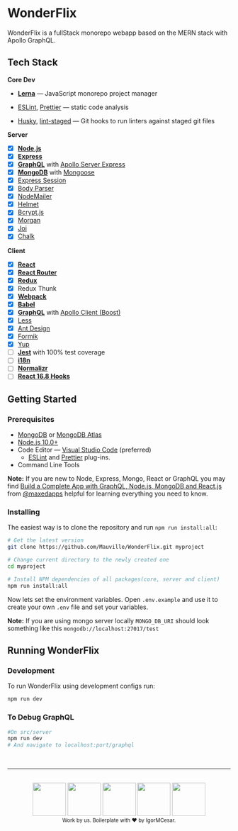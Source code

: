 # WonderFlix

WonderFlix is a fullStack monorepo webapp based on the MERN stack with Apollo GraphQL.

## Tech Stack

**Core Dev**

- **[Lerna](https://github.com/lerna/lerna)** — JavaScript monorepo project manager

- [ESLint](https://eslint.org/), [Prettier](https://prettier.io/) — static code analysis

- [Husky](https://github.com/typicode/husky), [lint-staged](https://github.com/okonet/lint-staged) — Git hooks to run
  linters against staged git files

**Server**

- [x] **[Node.js](https://nodejs.org)**
- [x] **[Express](https://github.com/expressjs/express)**
- [x] **[GraphQL](http://graphql.org/)**
      with [Apollo Server Express](https://github.com/apollographql/apollo-server/tree/master/packages/apollo-server-express)
- [x] **[MongoDB](https://www.mongodb.com/)** with [Mongoose](https://github.com/Automattic/mongoose)
- [x] [Express Session](https://github.com/expressjs/session)
- [x] [Body Parser](https://github.com/expressjs/body-parser)
- [x] [NodeMailer](https://github.com/nodemailer/nodemailer)
- [x] [Helmet](https://github.com/helmetjs/helmet)
- [x] [Bcrypt.js](https://github.com/dcodeIO/bcrypt.js)
- [x] [Morgan](https://github.com/expressjs/morgan)
- [x] [Joi](https://github.com/hapijs/joi)
- [x] [Chalk](https://github.com/chalk/chalk)

**Client**

- [x] **[React](https://reactjs.org/)**
- [x] **[React Router](https://github.com/ReactTraining/react-router)**
- [x] **[Redux](https://redux.js.org/)**
- [x] Redux Thunk
- [x] **[Webpack](https://github.com/webpack/webpack)**
- [x] **[Babel](https://babeljs.io/)**
- [x] **[GraphQL](http://graphql.org/)**
      with [Apollo Client (Boost)](https://github.com/apollographql/apollo-client/tree/master/packages/apollo-boost)
- [x] [Less](http://lesscss.org/)
- [x] [Ant Design](https://ant.design/)
- [x] [Formik](https://jaredpalmer.com/formik/)
- [x] [Yup](https://github.com/jquense/yup)
- [ ] **[Jest](https://jestjs.io/)** with 100% test coverage
- [ ] **[i18n](https://github.com/mashpie/i18n-node)**
- [ ] **[Normalizr](https://github.com/paularmstrong/normalizr)**
- [ ] **[React 16.8 Hooks](https://reactjs.org/docs/hooks-overview.html)**

## Getting Started

### Prerequisites

- [MongoDB](https://www.mongodb.com/download-center/community) or [MongoDB Atlas](https://www.mongodb.com/cloud/atlas)
- [Node.js 10.0+](http://nodejs.org)
- Code Editor — [Visual Studio Code](https://code.visualstudio.com/) (preferred)
  - [ESLint](https://marketplace.visualstudio.com/items?itemName=dbaeumer.vscode-eslint)
    and [Prettier](https://marketplace.visualstudio.com/items?itemName=esbenp.prettier-vscode) plug-ins.
- Command Line Tools

**Note:** If you are new to Node, Express, Mongo, React or GraphQL you may find
[Build a Complete App with GraphQL, Node.js, MongoDB and React.js](https://www.youtube.com/watch?v=7giZGFDGnkc&list=PL55RiY5tL51rG1x02Yyj93iypUuHYXcB_&index=1)
from [@maxedapps](https://twitter.com/maxedapps) helpful for learning everything you need to know.

### Installing

The easiest way is to clone the repository and run `npm run install:all`:

```bash
# Get the latest version
git clone https://github.com/Mauville/WonderFlix.git myproject

# Change current directory to the newly created one
cd myproject

# Install NPM dependencies of all packages(core, server and client)
npm run install:all
```

Now lets set the environment variables. Open `.env.example` and use it to create your own `.env` file and set your
variables.

**Note:** If you are using mongo server locally `MONGO_DB_URI` should look something like
this `mongodb://localhost:27017/test`

## Running WonderFlix

### Development

To run WonderFlix using development configs run:

```bash
npm run dev
```

### To Debug GraphQL

```bash
#On src/server
npm run dev
# And navigate to localhost:port/graphql
```

<br>
<hr />
<br>

<div align="center">
  <img src="https://cdn.iconscout.com/icon/free/png-256/mongodb-5-1175140.png" height="75">
  <img src="https://cdn.iconscout.com/icon/free/png-256/express-8-1175029.png" height="75">
  <img src="https://upload.wikimedia.org/wikipedia/commons/thumb/4/47/React.svg/512px-React.svg.png" height="75">
  <img src="https://media.licdn.com/dms/image/C4E0BAQE19TrEXW022w/company-logo_200_200/0?e=2159024400&v=beta&t=KSA1haVf2zqXDG5scvlmrXltTNA3MkkLLQpolQrTBTU" height="75">
  <img src="https://nodejs.org/static/images/logo-hexagon-card.png" height="75">
</div>
<div align="center">
    <sub> Work by us. Boilerplate with ❤️ by <a ref="https://github.com/IgorMCesar">IgorMCesar</a>. </sub>
</div>
